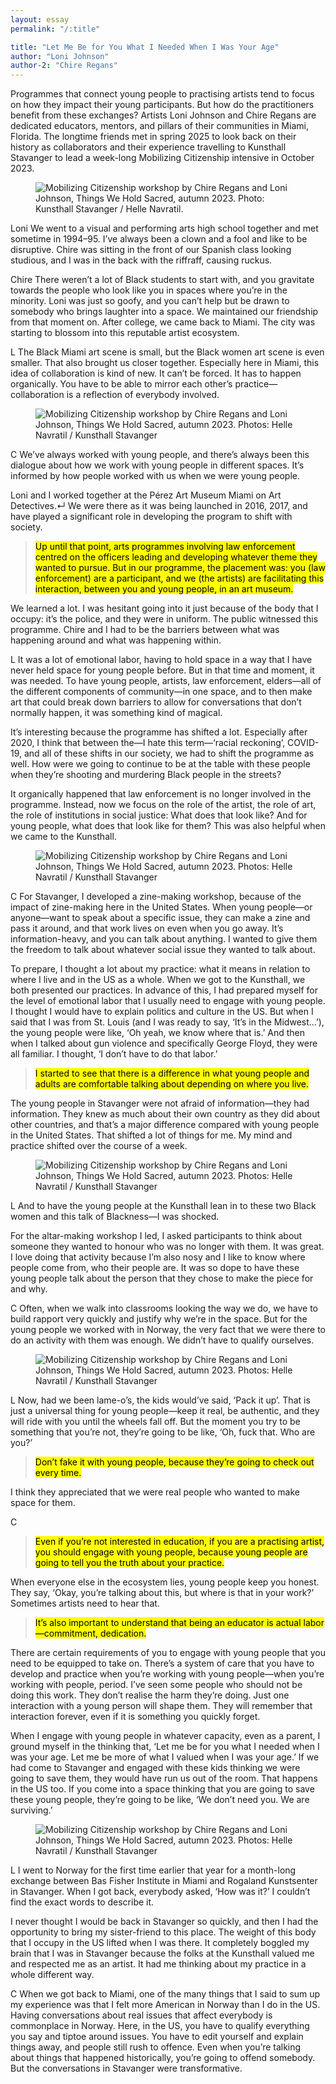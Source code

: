 ```yaml
---
layout: essay
permalink: "/:title"

title: "Let Me Be for You What I Needed When I Was Your Age"
author: "Loni Johnson"
author-2: "Chire Regans"
---
```


<div class="foreword" markdown="1" tabindex="-1">
Programmes that connect young people to practising artists tend to focus on how they impact their young participants. But how do the practitioners benefit from these exchanges? Artists Loni Johnson and Chire Regans are dedicated educators, mentors, and pillars of their communities in Miami, Florida. The longtime friends met in spring 2025 to look back on their history as collaborators and their experience travelling to Kunsthall Stavanger to lead a week-long Mobilizing Citizenship intensive in October 2023.  
</div>

<figure class="head-img">
  <img src="img/let-me-be-for-you/MC_2023_061_WEB.webp" alt="Mobilizing Citizenship workshop by Chire Regans and Loni Johnson, Things We Hold Sacred, autumn 2023. Photo: Kunsthall Stavanger / Helle Navratil." data-caption="Mobilizing Citizenship workshop by Chire Regans and Loni Johnson, <i>Things We Hold Sacred</i>, autumn 2023. Photo: Kunsthall Stavanger / Helle Navratil.">
  <figcaption></figcaption>
</figure>

<span class="interviewee">Loni</span> 
We went to a visual and performing arts high school together and met sometime in 1994–95. I’ve always been a clown and a fool and like to be disruptive. Chire was sitting in the front of our Spanish class looking studious, and I was in the back with the riffraff, causing ruckus.


<span class="interviewer">Chire</span> 
There weren’t a lot of Black students to start with, and you gravitate towards the people who look like you in spaces where you’re in the minority. Loni was just so goofy, and you can’t help but be drawn to somebody who brings laughter into a space. We maintained our friendship from that moment on. After college, we came back to Miami. The city was starting to blossom into this reputable artist ecosystem.


<span class="interviewee">L</span> 
The Black Miami art scene is small, but the Black women art scene is even smaller. That also brought us closer together. Especially here in Miami, this idea of collaboration is kind of new. It can’t be forced. It has to happen organically. You have to be able to mirror each other’s practice—collaboration is a reflection of everybody involved. 


<figure>
   <img src="img/let-me-be-for-you/MC_2023_084_WEB.webp" alt="Mobilizing Citizenship workshop by Chire Regans and Loni Johnson, Things We Hold Sacred, autumn 2023. Photos: Helle Navratil / Kunsthall Stavanger" data-caption="Mobilizing Citizenship workshop by Chire Regans and Loni Johnson, <i>Things We Hold Sacred</i>, autumn 2023. Photo: Kunsthall Stavanger / Helle Navratil.">
   <figcaption></figcaption>
</figure>


<span class="interviewer">C</span> 
We’ve always worked with young people, and there’s always been this dialogue about how we work with young people in different spaces. It’s informed by how people worked with us when we were young people. 


Loni and I worked together at the Pérez Art Museum Miami on Art Detectives.<span class="color-bl" data-tooltip="Art Detectives is a program where PAMM teaching artists, members of The Links, Inc., Greater Miami (FL) Chapter, Miami-Dade County Police, students, and AmeriCorps volunteers from Breakthrough Miami, work together to build relationships using art as a catalyst.">↵</span>  We were there as it was being launched in 2016, 2017, and have played a significant role in developing the program to shift with society. 


><mark class="pk-highlight-long">Up until that point, arts programmes involving law enforcement centred on the officers leading and developing whatever theme they wanted to pursue. But in our programme, the placement was: you (law enforcement) are a participant, and we (the artists) are facilitating this interaction, between you and young people, in an art museum.</mark> 


We learned a lot. I was hesitant going into it just because of the body that I occupy: it’s the police, and they were in uniform. The public witnessed this programme. Chire and I had to be the barriers between what was happening around and what was happening within.


<span class="interviewee">L</span>
It was a lot of emotional labor, having to hold space in a way that I have never held space for young people before. But in that time and moment, it was needed. To have young people, artists, law enforcement, elders—all of the different components of community—in one space, and to then make art that could break down barriers to allow for conversations that don’t normally happen, it was something kind of magical.


It’s interesting because the programme has shifted a lot. Especially after 2020, I think that between the—I hate this term—‘racial reckoning’, COVID-19, and all of these shifts in our society, we had to shift the programme as well. How were we going to continue to be at the table with these people when they’re shooting and murdering Black people in the streets?


It organically happened that law enforcement is no longer involved in the programme. Instead, now we focus on the role of the artist, the role of art, the role of institutions in social justice: What does that look like? And for young people, what does that look like for them? This was also helpful when we came to the Kunsthall.


<figure>
   <img src="img/let-me-be-for-you/MC_2023_040_WEB.webp" alt="Mobilizing Citizenship workshop by Chire Regans and Loni Johnson, Things We Hold Sacred, autumn 2023. Photos: Helle Navratil / Kunsthall Stavanger" data-caption="Mobilizing Citizenship workshop by Chire Regans and Loni Johnson, <i>Things We Hold Sacred</i>, autumn 2023. Photo: Kunsthall Stavanger / Helle Navratil.">
   <figcaption></figcaption>
</figure>

<span class="interviewer">C</span> 
For Stavanger, I developed a zine-making workshop, because of the impact of zine-making here in the United States. When young people—or anyone—want to speak about a specific issue, they can make a zine and pass it around, and that work lives on even when you go away. It’s information-heavy, and you can talk about anything. I wanted to give them the freedom to talk about whatever social issue they wanted to talk about.


To prepare, I thought a lot about my practice: what it means in relation to where I live and in the US as a whole. When we got to the Kunsthall, we both presented our practices. In advance of this, I had prepared myself for the level of emotional labor that I usually need to engage with young people. I thought I would have to explain politics and culture in the US. But when I said that I was from St. Louis (and I was ready to say, ‘It’s in the Midwest…’), the young people were like, ‘Oh yeah, we know where that is.’ And then when I talked about gun violence and specifically George Floyd, they were all familiar. I thought, ‘I don’t have to do that labor.’ 


><mark class="pk-highlight-long">I started to see that there is a difference in what young people and adults are comfortable talking about depending on where you live.</mark>


The young people in Stavanger were not afraid of information—they had information. They knew as much about their own country as they did about other countries, and that’s a major difference compared with young people in the United States. That shifted a lot of things for me. My mind and practice shifted over the course of a week.


<figure class="narrow-img">
   <img src="img/let-me-be-for-you/MC_2023_005_WEB.webp" alt="Mobilizing Citizenship workshop by Chire Regans and Loni Johnson, Things We Hold Sacred, autumn 2023. Photos: Helle Navratil / Kunsthall Stavanger" data-caption="Mobilizing Citizenship workshop by Chire Regans and Loni Johnson, <i>Things We Hold Sacred</i>, autumn 2023. Photo: Kunsthall Stavanger / Helle Navratil.">
   <figcaption></figcaption>
</figure>

<span class="interviewee">L</span>
And to have the young people at the Kunsthall lean in to these two Black women and this talk of Blackness—I was shocked. 


For the altar-making workshop I led, I asked participants to think about someone they wanted to honour who was no longer with them. It was great. I love doing that activity because I’m also nosy and I like to know where people come from, who their people are. It was so dope to have these young people talk about the person that they chose to make the piece for and why. 



<span class="interviewer">C</span> 
Often, when we walk into classrooms looking the way we do, we have to build rapport very quickly and justify why we’re in the space. But for the young people we worked with in Norway, the very fact that we were there to do an activity with them was enough. We didn’t have to qualify ourselves.
 

<figure>
   <img src="img/let-me-be-for-you/MC_2023_003_WEB.webp" alt="Mobilizing Citizenship workshop by Chire Regans and Loni Johnson, Things We Hold Sacred, autumn 2023. Photos: Helle Navratil / Kunsthall Stavanger" data-caption="Mobilizing Citizenship workshop by Chire Regans and Loni Johnson, <i>Things We Hold Sacred</i>, autumn 2023. Photo: Kunsthall Stavanger / Helle Navratil.">
   <figcaption></figcaption>
</figure>

<span class="interviewee">L</span>
Now, had we been lame-o’s, the kids would’ve said, ‘Pack it up’. That is just a universal thing for young people—keep it real, be authentic, and they will ride with you until the wheels fall off. But the moment you try to be something that you’re not, they’re going to be like, ‘Oh, fuck that. Who are you?’ 

><mark class="gr-highlight-long">Don’t fake it with young people, because they’re going to check out every time.</mark> 


I think they appreciated that we were real people who wanted to make space for them.

<span class="interviewer">C</span> 

><mark class="pk-highlight-long">Even if you’re not interested in education, if you are a practising artist, you should engage with young people, because young people are going to tell you the truth about your practice.</mark> 


When everyone else in the ecosystem lies, young people keep you honest. They say, ‘Okay, you’re talking about this, but where is that in your work?’ Sometimes artists need to hear that. 


><mark class="pk-highlight-long">It’s also important to understand that being an educator is actual labor—commitment, dedication.</mark> 


There are certain requirements of you to engage with young people that you need to be equipped to take on. There’s a system of care that you have to develop and practice when you’re working with young people—when you’re working with people, period. I’ve seen some people who should not be doing this work. They don’t realise the harm they’re doing. Just one interaction with a young person will shape them. They will remember that interaction forever, even if it is something you quickly forget.


When I engage with young people in whatever capacity, even as a parent, I ground myself in the thinking that, ‘Let me be for you what I needed when I was your age. Let me be more of what I valued when I was your age.’ If we had come to Stavanger and engaged with these kids thinking we were going to save them, they would have run us out of the room. That happens in the US too. If you come into a space thinking that you are going to save these young people, they’re going to be like, ‘We don’t need you. We are surviving.’


<figure>
   <img src="img/let-me-be-for-you/MC_2023_073_WEB.webp" alt="Mobilizing Citizenship workshop by Chire Regans and Loni Johnson, Things We Hold Sacred, autumn 2023. Photos: Helle Navratil / Kunsthall Stavanger" data-caption="Mobilizing Citizenship workshop by Chire Regans and Loni Johnson, <i>Things We Hold Sacred</i>, autumn 2023. Photo: Kunsthall Stavanger / Helle Navratil.">
   <figcaption></figcaption>
</figure>

<span class="interviewee">L</span>
I went to Norway for the first time earlier that year for a month-long exchange between Bas Fisher Institute in Miami and Rogaland Kunstsenter in Stavanger. When I got back, everybody asked, ‘How was it?’ I couldn’t find the exact words to describe it.


I never thought I would be back in Stavanger so quickly, and then I had the opportunity to bring my sister-friend to this place. The weight of this body that I occupy in the US lifted when I was there. It completely boggled my brain that I was in Stavanger because the folks at the Kunsthall valued me and respected me as an artist. It had me thinking about my practice in a whole different way.


<span class="interviewer">C</span> 
When we got back to Miami, one of the many things that I said to sum up my experience was that I felt more American in Norway than I do in the US. Having conversations about real issues that affect everybody is commonplace in Norway. Here, in the US, you have to qualify everything you say and tiptoe around issues. You have to edit yourself and explain things away, and people still rush to offence. Even when you’re talking about things that happened historically, you’re going to offend somebody. But the conversations in Stavanger were transformative.

<br><br>